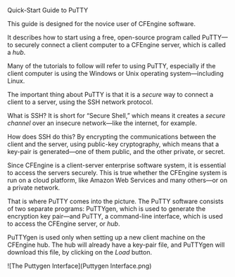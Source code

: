 Quick-Start Guide to PuTTY


This guide is designed for the novice user of CFEngine software. 

It describes how to start using a free, open-source program called PuTTY—to securely connect
a client computer to a CFEngine server, which is called a _hub_. 

Many of the tutorials to follow will refer to using PuTTY, especially if the client computer 
is using the Windows or Unix operating system—including Linux.

The important thing about PuTTY is that it is a _secure_ way to connect a client to a server, 
using the  SSH network protocol.

What is SSH? It is short for “Secure Shell,” which means it creates a _secure channel_ over an 
insecure network—like the internet, for example.

How does SSH do this? By encrypting the communications between the client and the server, using 
public-key cryptography, which means that a key-pair is generated—one of them public, and the other 
private, or secret.

Since CFEngine is a client-server enterprise software system, it is essential to access the servers 
securely. This is true whether the CFEngine system is run on a cloud platform, like Amazon Web Services 
and many others—or on a private network.

That is where PuTTY comes into the picture. The PuTTY software consists of two separate programs: 
PuTTYgen, which is used to generate the encryption key pair—and PuTTY, a command-line interface, 
which is used to access the CFEngine server, or _hub_.

PuTTYgen is used only when setting up a new client machine on the CFEngine hub. The hub will already 
have a key-pair file, and PuTTYgen will download this file, by clicking on the _Load_ button.

![The Puttygen Interface](Puttygen Interface.png)





